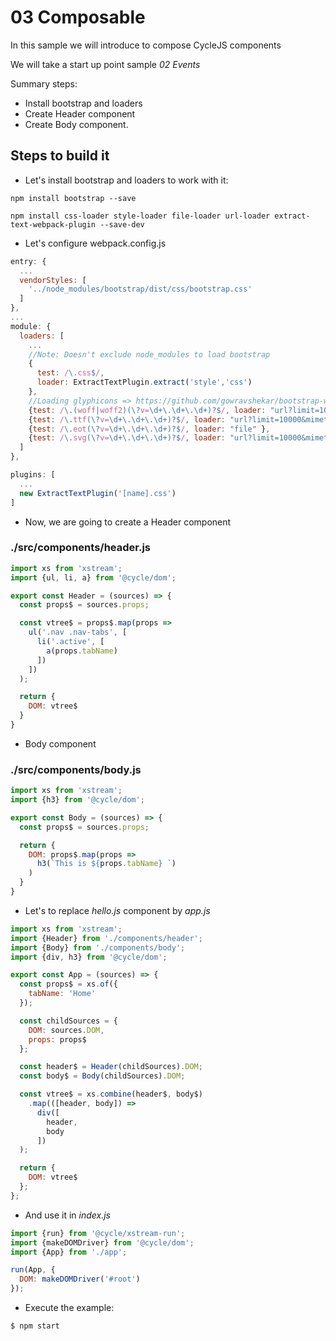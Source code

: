 # 03 Composable

In this sample we will introduce to compose CycleJS components

We will take a start up point sample _02 Events_

Summary steps:

- Install bootstrap and loaders
- Create Header component
- Create Body component.

## Steps to build it

- Let's install bootstrap and loaders to work with it:

````
npm install bootstrap --save
````

````
npm install css-loader style-loader file-loader url-loader extract-text-webpack-plugin --save-dev
````

- Let's configure webpack.config.js

```javascript
entry: {
  ...
  vendorStyles: [
    '../node_modules/bootstrap/dist/css/bootstrap.css'
  ]
},
...
module: {
  loaders: [
    ...
    //Note: Doesn't exclude node_modules to load bootstrap
    {
      test: /\.css$/,
      loader: ExtractTextPlugin.extract('style','css')
    },
    //Loading glyphicons => https://github.com/gowravshekar/bootstrap-webpack
    {test: /\.(woff|woff2)(\?v=\d+\.\d+\.\d+)?$/, loader: "url?limit=10000&mimetype=application/font-woff" },
    {test: /\.ttf(\?v=\d+\.\d+\.\d+)?$/, loader: "url?limit=10000&mimetype=application/octet-stream" },
    {test: /\.eot(\?v=\d+\.\d+\.\d+)?$/, loader: "file" },
    {test: /\.svg(\?v=\d+\.\d+\.\d+)?$/, loader: "url?limit=10000&mimetype=image/svg+xml" },
  ]
},

plugins: [
  ...
  new ExtractTextPlugin('[name].css')
]
```

- Now, we are going to create a Header component

### ./src/components/header.js

```javascript
import xs from 'xstream';
import {ul, li, a} from '@cycle/dom';

export const Header = (sources) => {
  const props$ = sources.props;

  const vtree$ = props$.map(props =>
    ul('.nav .nav-tabs', [
      li('.active', [
        a(props.tabName)
      ])
    ])
  );

  return {
    DOM: vtree$
  }
}

```

- Body component

### ./src/components/body.js

```javascript
import xs from 'xstream';
import {h3} from '@cycle/dom';

export const Body = (sources) => {
  const props$ = sources.props;

  return {
    DOM: props$.map(props =>
      h3(`This is ${props.tabName} `)
    )
  }
}

```

- Let's to replace _hello.js_ component by _app.js_

```javascript
import xs from 'xstream';
import {Header} from './components/header';
import {Body} from './components/body';
import {div, h3} from '@cycle/dom';

export const App = (sources) => {
  const props$ = xs.of({
    tabName: 'Home'
  });

  const childSources = {
    DOM: sources.DOM,
    props: props$
  };

  const header$ = Header(childSources).DOM;
  const body$ = Body(childSources).DOM;

  const vtree$ = xs.combine(header$, body$)
    .map(([header, body]) =>
      div([
        header,
        body
      ])
  );

  return {
    DOM: vtree$
  };
};
```

- And use it in _index.js_

```javascript
import {run} from '@cycle/xstream-run';
import {makeDOMDriver} from '@cycle/dom';
import {App} from './app';

run(App, {
  DOM: makeDOMDriver('#root')
});

```
- Execute the example:

 ```bash
 $ npm start
 ```
